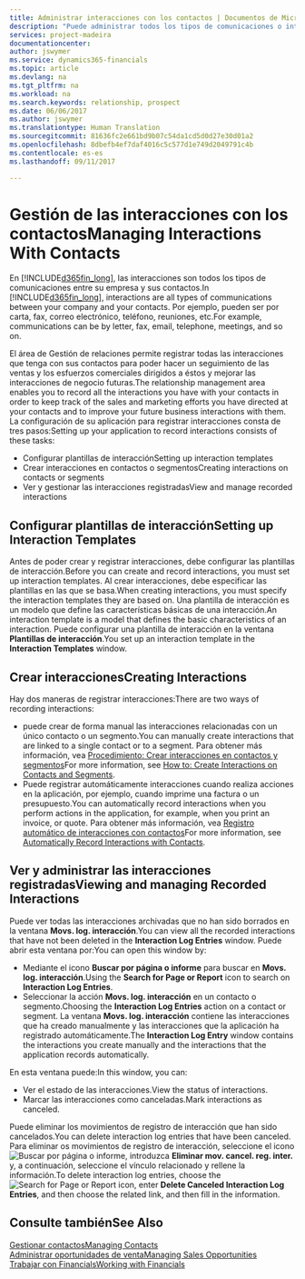 ```yaml
---
title: Administrar interacciones con los contactos | Documentos de Microsoft
description: "Puede administrar todos los tipos de comunicaciones o interacciones entre su empresa y sus contactos; por ejemplo, cartas, llamadas de teléfono, reuniones, etc."
services: project-madeira
documentationcenter: 
author: jswymer
ms.service: dynamics365-financials
ms.topic: article
ms.devlang: na
ms.tgt_pltfrm: na
ms.workload: na
ms.search.keywords: relationship, prospect
ms.date: 06/06/2017
ms.author: jswymer
ms.translationtype: Human Translation
ms.sourcegitcommit: 81636fc2e661bd9b07c54da1cd5d0d27e30d01a2
ms.openlocfilehash: 8dbefb4ef7daf4016c5c577d1e749d2049791c4b
ms.contentlocale: es-es
ms.lasthandoff: 09/11/2017

---
```

# <a name="managing-interactions-with-contacts"></a><span data-ttu-id="d062a-103">Gestión de las interacciones con los contactos</span><span class="sxs-lookup"><span data-stu-id="d062a-103">Managing Interactions With Contacts</span></span>
<span data-ttu-id="d062a-104">En [!INCLUDE[d365fin_long](includes/d365fin_long_md.md)], las interacciones son todos los tipos de comunicaciones entre su empresa y sus contactos.</span><span class="sxs-lookup"><span data-stu-id="d062a-104">In [!INCLUDE[d365fin_long](includes/d365fin_long_md.md)], interactions are all types of communications between your company and your contacts.</span></span> <span data-ttu-id="d062a-105">Por ejemplo, pueden ser por carta, fax, correo electrónico, teléfono, reuniones, etc.</span><span class="sxs-lookup"><span data-stu-id="d062a-105">For example, communications can be by letter, fax, email, telephone, meetings, and so on.</span></span>

<span data-ttu-id="d062a-106">El área de Gestión de relaciones permite registrar todas las interacciones que tenga con sus contactos para poder hacer un seguimiento de las ventas y los esfuerzos comerciales dirigidos a éstos y mejorar las interacciones de negocio futuras.</span><span class="sxs-lookup"><span data-stu-id="d062a-106">The relationship management area enables you to record all the interactions you have with your contacts in order to keep track of the sales and marketing efforts you have directed at your contacts and to improve your future business interactions with them.</span></span> <span data-ttu-id="d062a-107">La configuración de su aplicación para registrar interacciones consta de tres pasos:</span><span class="sxs-lookup"><span data-stu-id="d062a-107">Setting up your application to record interactions consists of these tasks:</span></span>

* <span data-ttu-id="d062a-108">Configurar plantillas de interacción</span><span class="sxs-lookup"><span data-stu-id="d062a-108">Setting up interaction templates</span></span>  
* <span data-ttu-id="d062a-109">Crear interacciones en contactos o segmentos</span><span class="sxs-lookup"><span data-stu-id="d062a-109">Creating interactions on contacts or segments</span></span>  
* <span data-ttu-id="d062a-110">Ver y gestionar las interacciones registradas</span><span class="sxs-lookup"><span data-stu-id="d062a-110">View and manage recorded interactions</span></span>  

##  <a name="setting-up-interaction-templates"></a><span data-ttu-id="d062a-111">Configurar plantillas de interacción</span><span class="sxs-lookup"><span data-stu-id="d062a-111">Setting up Interaction Templates</span></span>
<span data-ttu-id="d062a-112">Antes de poder crear y registrar interacciones, debe configurar las plantillas de interacción.</span><span class="sxs-lookup"><span data-stu-id="d062a-112">Before you can create and record interactions, you must set up interaction templates.</span></span> <span data-ttu-id="d062a-113">Al crear interacciones, debe especificar las plantillas en las que se basa.</span><span class="sxs-lookup"><span data-stu-id="d062a-113">When creating interactions, you must specify the interaction templates they are based on.</span></span> <span data-ttu-id="d062a-114">Una plantilla de interacción es un modelo que define las características básicas de una interacción.</span><span class="sxs-lookup"><span data-stu-id="d062a-114">An interaction template is a model that defines the basic characteristics of an interaction.</span></span>
<span data-ttu-id="d062a-115">Puede configurar una plantilla de interacción en la ventana **Plantillas de interacción**.</span><span class="sxs-lookup"><span data-stu-id="d062a-115">You set up an interaction template in the **Interaction Templates** window.</span></span>  

## <a name="creating-interactions"></a><span data-ttu-id="d062a-116">Crear interacciones</span><span class="sxs-lookup"><span data-stu-id="d062a-116">Creating Interactions</span></span>
<span data-ttu-id="d062a-117">Hay dos maneras de registrar interacciones:</span><span class="sxs-lookup"><span data-stu-id="d062a-117">There are two ways of recording interactions:</span></span>

* <span data-ttu-id="d062a-118">puede crear de forma manual las interacciones relacionadas con un único contacto o un segmento.</span><span class="sxs-lookup"><span data-stu-id="d062a-118">You can manually create interactions that are linked to a single contact or to a segment.</span></span> <span data-ttu-id="d062a-119">Para obtener más información, vea [Procedimiento: Crear interacciones en contactos y segmentos](marketing-how-create-interactions.md)</span><span class="sxs-lookup"><span data-stu-id="d062a-119">For more information, see [How to: Create Interactions on Contacts and Segments](marketing-how-create-interactions.md).</span></span>  
* <span data-ttu-id="d062a-120">Puede registrar automáticamente interacciones cuando realiza acciones en la aplicación, por ejemplo, cuando imprime una factura o un presupuesto.</span><span class="sxs-lookup"><span data-stu-id="d062a-120">You can automatically record interactions when you perform actions in the application, for example, when you print an invoice, or quote.</span></span> <span data-ttu-id="d062a-121">Para obtener más información, vea [Registro automático de interacciones con contactos](marketing-auto-record-interactions.md)</span><span class="sxs-lookup"><span data-stu-id="d062a-121">For more information, see [Automatically Record Interactions with Contacts](marketing-auto-record-interactions.md).</span></span>

## <a name="viewing-and-managing-recorded-interactions"></a><span data-ttu-id="d062a-122">Ver y administrar las interacciones registradas</span><span class="sxs-lookup"><span data-stu-id="d062a-122">Viewing and managing Recorded Interactions</span></span>
<span data-ttu-id="d062a-123">Puede ver todas las interacciones archivadas que no han sido borrados en la ventana **Movs. log. interacción**.</span><span class="sxs-lookup"><span data-stu-id="d062a-123">You can view all the recorded interactions that have not been deleted in the **Interaction Log Entries** window.</span></span> <span data-ttu-id="d062a-124">Puede abrir esta ventana por:</span><span class="sxs-lookup"><span data-stu-id="d062a-124">You can open this window by:</span></span>

* <span data-ttu-id="d062a-125">Mediante el icono **Buscar por página o informe** para buscar en **Movs. log. interacción**.</span><span class="sxs-lookup"><span data-stu-id="d062a-125">Using the **Search for Page or Report** icon to search on **Interaction Log Entries**.</span></span>
* <span data-ttu-id="d062a-126">Seleccionar la acción **Movs. log. interacción** en un contacto o segmento.</span><span class="sxs-lookup"><span data-stu-id="d062a-126">Choosing the **Interaction Log Entries** action on a contact or segment.</span></span>
  <span data-ttu-id="d062a-127">La ventana **Movs. log. interacción** contiene las interacciones que ha creado manualmente y las interacciones que la aplicación ha registrado automáticamente.</span><span class="sxs-lookup"><span data-stu-id="d062a-127">The **Interaction Log Entry** window contains the interactions you create manually and the interactions that the application records automatically.</span></span>

<span data-ttu-id="d062a-128">En esta ventana puede:</span><span class="sxs-lookup"><span data-stu-id="d062a-128">In this window, you can:</span></span>

* <span data-ttu-id="d062a-129">Ver el estado de las interacciones.</span><span class="sxs-lookup"><span data-stu-id="d062a-129">View the status of interactions.</span></span>
* <span data-ttu-id="d062a-130">Marcar las interacciones como canceladas.</span><span class="sxs-lookup"><span data-stu-id="d062a-130">Mark interactions as canceled.</span></span>

<span data-ttu-id="d062a-131">Puede eliminar los movimientos de registro de interacción que han sido cancelados.</span><span class="sxs-lookup"><span data-stu-id="d062a-131">You can delete interaction log entries that have been canceled.</span></span> <span data-ttu-id="d062a-132">Para eliminar os movimientos de registro de interacción, seleccione el icono ![Buscar por página o informe](media/ui-search/search_small.png "icono Buscar por página o informe"), introduzca **Eliminar mov. cancel. reg. inter.** y, a continuación, seleccione el vínculo relacionado y rellene la información.</span><span class="sxs-lookup"><span data-stu-id="d062a-132">To delete interaction log entries, choose the ![Search for Page or Report](media/ui-search/search_small.png "Search for Page or Report icon") icon, enter **Delete Canceled Interaction Log Entries**, and then choose the related link, and then fill in the information.</span></span>

## <a name="see-also"></a><span data-ttu-id="d062a-133">Consulte también</span><span class="sxs-lookup"><span data-stu-id="d062a-133">See Also</span></span>
[<span data-ttu-id="d062a-134">Gestionar contactos</span><span class="sxs-lookup"><span data-stu-id="d062a-134">Managing Contacts</span></span>](marketing-contacts.md)  
[<span data-ttu-id="d062a-135">Administrar oportunidades de venta</span><span class="sxs-lookup"><span data-stu-id="d062a-135">Managing Sales Opportunities</span></span>](marketing-manage-sales-opportunities.md)  
[<span data-ttu-id="d062a-136">Trabajar con Financials</span><span class="sxs-lookup"><span data-stu-id="d062a-136">Working with Financials</span></span>](ui-work-product.md)  

